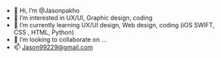 - 👋 Hi, I’m @Jasonpakho
- 👀 I’m interested in UX/UI, Graphic design, coding
- 🌱 I’m currently learning UX/UI design, Web design, coding (iOS SWIFT, CSS , HTML, Python)
- 💞️ I’m looking to collaborate on ...
- 📫 Jason99229@gmail.com

<!---
Jasonpakho/Jasonpakho is a ✨ special ✨ repository because its `README.md` (this file) appears on your GitHub profile.
You can click the Preview link to take a look at your changes.
--->
